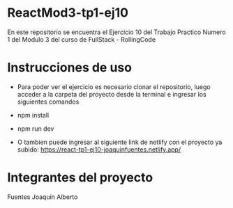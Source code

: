 # ReactMod3-tp1-ej10
En este repositorio se encuentra el Ejercicio 10 del Trabajo Practico Numero 1 del Modulo 3 del curso de FullStack - RollingCode

# Instrucciones de uso
- Para poder ver el ejercicio es necesario clonar el repositorio, luego acceder a la carpeta del proyecto desde la terminal e ingresar los siguientes comandos
- npm install
- npm run dev

- O tambien puede ingresar al siguiente link de netlify con el proyecto ya subido: https://react-tp1-ej10-joaquinfuentes.netlify.app/

# Integrantes del proyecto
Fuentes Joaquín Alberto
